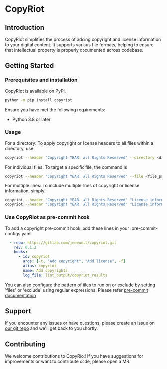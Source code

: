 # CopyRiot

## Introduction

CopyRiot simplifies the process of adding copyright and license information to your digital content. It supports various file formats, helping to ensure that intellectual property is properly documented across codebase.

## Getting Started

### Prerequisites and installation

CopyRiot is available on PyPi.

```bash
python -m pip install copyriot
```

Ensure you have met the following requirements:

- Python 3.8 or later

### Usage

For a directory: To apply copyright or license headers to all files within a directory, use

```bash
copyriot --header "Copyright YEAR. All Rights Reserved" --directory <directory_path>
```

For individual files: To target a specific file, the command is

```bash
copyriot --header "Copyright YEAR. All Rights Reserved" --file <file_path>
```

For multiple lines: To include multiple lines of copyright or license information, simply:

```bash
copyriot --header "Copyright YEAR. All Rights Reserved" "License information" --directory <directory_path>
copyriot --header "Copyright YEAR. All Rights Reserved" "License information" --file <file_path>
```

### Use CopyRiot as pre-commit hook

To add a copyright pre-commit hook, add these lines in your .pre-commit-configs.yaml

```yaml
  - repo: https://gitlab.com/jeeeunit/copyriot.git
    rev: 0.1.2
    hooks:
      - id: copyriot
        args: [-t, "Add copyright", "Add license", -f]
        alias: copyriot
        name: Add copyrights
        log_file: lint_output/copyriot_results
```

You can also configure the pattern of files to run on or exclude by setting 'files' or 'exclude' using regular expressions. Please
refer [pre-commit documentation](https://pre-commit.com/)

## Support

If you encounter any issues or have questions, please create an issue on [our git
repo](https://gitlab.com/jeeeunit/copyriot/-/issues) and we'll get back to you shortly.

## Contributing

We welcome contributions to CopyRiot! If you have suggestions for improvements or want to contribute code, please open a MR.
